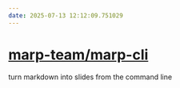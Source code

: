 ```yaml
---
date: 2025-07-13 12:12:09.751029
---
```


# [marp-team/marp-cli](https://github.com/marp-team/marp-cli)

turn markdown into slides from the command line
